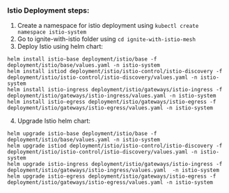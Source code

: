 
### **Istio Deployment steps:**

1. Create a namespace for istio deployment using `kubectl create namespace istio-system`
2. Go to ignite-with-istio folder using `cd ignite-with-istio-mesh`
3. Deploy Istio using helm chart:

 ```shell script
helm install istio-base deployment/istio/base -f deployment/istio/base/values.yaml -n istio-system
helm install istiod deployment/istio/istio-control/istio-discovery -f deployment/istio/istio-control/istio-discovery/values.yaml -n istio-system
helm install istio-ingress deployment/istio/gateways/istio-ingress -f deployment/istio/gateways/istio-ingress/values.yaml -n istio-system
helm install istio-egress deployment/istio/gateways/istio-egress -f deployment/istio/gateways/istio-egress/values.yaml -n istio-system
```
4. Upgrade Istio  helm chart:

 ```shell script
helm upgrade istio-base deployment/istio/base -f deployment/istio/base/values.yaml -n istio-system
helm upgrade istiod deployment/istio/istio-control/istio-discovery -f deployment/istio/istio-control/istio-discovery/values.yaml -n istio-system
helm upgrade istio-ingress deployment/istio/gateways/istio-ingress -f deployment/istio/gateways/istio-ingress/values.yaml  -n istio-system
helm upgrade istio-egress deployment/istio/gateways/istio-egress -f deployment/istio/gateways/istio-egress/values.yaml -n istio-system
```
